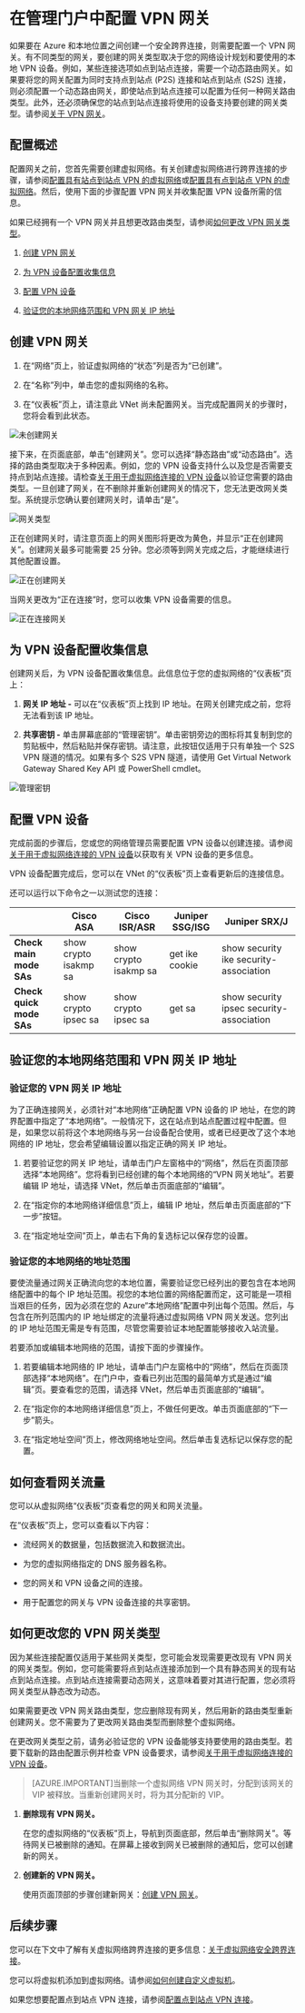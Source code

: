 <properties 
   pageTitle="在管理门户中配置 VPN 网关 | Windows Azure"
   description="本文指导您配置虚拟网络 VPN 网关，以及从静态到动态或从动态到静态更改 VPN 网关路由类型。"
   services="vpn-gateway"
   documentationCenter="na"
   authors="cherylmc"
   manager="jdial"
   editor="tysonn" />
<tags 
   ms.service="vpn-gateway"
   ms.date="06/12/2015"
   wacn.date="09/02/2015" />

# 在管理门户中配置 VPN 网关

如果要在 Azure 和本地位置之间创建一个安全跨界连接，则需要配置一个 VPN 网关。有不同类型的网关，要创建的网关类型取决于您的网络设计规划和要使用的本地 VPN 设备。例如，某些连接选项如点到站点连接，需要一个动态路由网关。如果要将您的网关配置为同时支持点到站点 (P2S) 连接和站点到站点 (S2S) 连接，则必须配置一个动态路由网关，即使站点到站点连接可以配置为任何一种网关路由类型。此外，还必须确保您的站点到站点连接将使用的设备支持要创建的网关类型。请参阅[关于 VPN 网关](/documentation/articles/vpn-gateway-about-vpngateways)。

## 配置概述

配置网关之前，您首先需要创建虚拟网络。有关创建虚拟网络进行跨界连接的步骤，请参阅[配置具有站点到站点 VPN 的虚拟网络](/documentation/articles/vpn-gateway-site-to-site-create)或[配置具有点到站点 VPN 的虚拟网络](/documentation/articles/vpn-gateway-point-to-site-create)。然后，使用下面的步骤配置 VPN 网关并收集配置 VPN 设备所需的信息。

如果已经拥有一个 VPN 网关并且想更改路由类型，请参阅[如何更改 VPN 网关类型](#how-to-change-your-vpn-gateway-type)。

1. [创建 VPN 网关](#create-a-vpn-gateway)

1. [为 VPN 设备配置收集信息](#gather-information-for-your-vpn-device-configuration)

1. [配置 VPN 设备](#configure-your-vpn-device)

1. [验证您的本地网络范围和 VPN 网关 IP 地址](#verify-your-local-network-ranges-and-vpn-gateway-ip-address)

## 创建 VPN 网关

1. 在“网络”页上，验证虚拟网络的“状态”列是否为“已创建”。

1. 在“名称”列中，单击您的虚拟网络的名称。

1. 在“仪表板”页上，请注意此 VNet 尚未配置网关。当完成配置网关的步骤时，您将会看到此状态。

![未创建网关](./media/vpn-gateway-configure-vpn-gateway-mp/IC717025.png)


接下来，在页面底部，单击“创建网关”。您可以选择“静态路由”或“动态路由”。选择的路由类型取决于多种因素。例如，您的 VPN 设备支持什么以及您是否需要支持点到站点连接。请检查[关于用于虚拟网络连接的 VPN 设备](http://go.microsoft.com/fwlink/p/?LinkId=615934)以验证您需要的路由类型。一旦创建了网关，在不删除并重新创建网关的情况下，您无法更改网关类型。系统提示您确认要创建网关时，请单击“是”。

![网关类型](./media/vpn-gateway-configure-vpn-gateway-mp/IC717026.png)

正在创建网关时，请注意页面上的网关图形将更改为黄色，并显示“正在创建网关”。创建网关最多可能需要 25 分钟。您必须等到网关完成之后，才能继续进行其他配置设置。

![正在创建网关](./media/vpn-gateway-configure-vpn-gateway-mp/IC717027.png)

当网关更改为“正在连接”时，您可以收集 VPN 设备需要的信息。

![正在连接网关](./media/vpn-gateway-configure-vpn-gateway-mp/IC717028.png)

## 为 VPN 设备配置收集信息

创建网关后，为 VPN 设备配置收集信息。此信息位于您的虚拟网络的“仪表板”页上：

1. **网关 IP 地址 -** 可以在“仪表板”页上找到 IP 地址。在网关创建完成之前，您将无法看到该 IP 地址。

1. **共享密钥 -** 单击屏幕底部的“管理密钥”。单击密钥旁边的图标将其复制到您的剪贴板中，然后粘贴并保存密钥。请注意，此按钮仅适用于只有单独一个 S2S VPN 隧道的情况。如果有多个 S2S VPN 隧道，请使用 Get Virtual Network Gateway Shared Key API 或 PowerShell cmdlet。

![管理密钥](./media/vpn-gateway-configure-vpn-gateway-mp/IC717029.png)


## 配置 VPN 设备

完成前面的步骤后，您或您的网络管理员需要配置 VPN 设备以创建连接。请参阅[关于用于虚拟网络连接的 VPN 设备](http://go.microsoft.com/fwlink/p/?LinkID=615934)以获取有关 VPN 设备的更多信息。

VPN 设备配置完成后，您可以在 VNet 的“仪表板”页上查看更新后的连接信息。

还可以运行以下命令之一以测试您的连接：

| | Cisco ASA | Cisco ISR/ASR | Juniper SSG/ISG | Juniper SRX/J |
|----------------------|-----------------------|-----------------------|-----------------|------------------------------------------|
| **Check main mode SAs** | show crypto isakmp sa | show crypto isakmp sa | get ike cookie | show security ike security-association |
| **Check quick mode SAs** | show crypto ipsec sa | show crypto ipsec sa | get sa | show security ipsec security-association |


## 验证您的本地网络范围和 VPN 网关 IP 地址

### 验证您的 VPN 网关 IP 地址

为了正确连接网关，必须针对“本地网络”正确配置 VPN 设备的 IP 地址，在您的跨界配置中指定了“本地网络”。一般情况下，这在站点到站点配置过程中配置。但是，如果您以前将这个本地网络与另一台设备配合使用，或者已经更改了这个本地网络的 IP 地址，您会希望编辑设置以指定正确的网关 IP 地址。

1. 若要验证您的网关 IP 地址，请单击门户左窗格中的“网络”，然后在页面顶部选择“本地网络”。您将看到已经创建的每个本地网络的“VPN 网关地址”。若要编辑 IP 地址，请选择 VNet，然后单击页面底部的“编辑”。

1. 在“指定你的本地网络详细信息”页上，编辑 IP 地址，然后单击页面底部的“下一步”按钮。

1. 在“指定地址空间”页上，单击右下角的复选标记以保存您的设置。

### 验证您的本地网络的地址范围

要使流量通过网关正确流向您的本地位置，需要验证您已经列出的要包含在本地网络配置中的每个 IP 地址范围。视您的本地位置的网络配置而定，这可能是一项相当艰巨的任务，因为必须在您的 Azure“本地网络”配置中列出每个范围。然后，与包含在所列范围内的 IP 地址绑定的流量将通过虚拟网络 VPN 网关发送。您列出的 IP 地址范围无需是专有范围，尽管您需要验证本地配置能够接收入站流量。

若要添加或编辑本地网络的范围，请按下面的步骤操作。

1. 若要编辑本地网络的 IP 地址，请单击门户左窗格中的“网络”，然后在页面顶部选择“本地网络”。在门户中，查看已列出范围的最简单方式是通过“编辑”页。要查看您的范围，请选择 VNet，然后单击页面底部的“编辑”。

1. 在“指定你的本地网络详细信息”页上，不做任何更改。单击页面底部的“下一步”箭头。

1. 在“指定地址空间”页上，修改网络地址空间。然后单击复选标记以保存您的配置。

## 如何查看网关流量

您可以从虚拟网络“仪表板”页查看您的网关和网关流量。

在“仪表板”页上，您可以查看以下内容：

- 流经网关的数据量，包括数据流入和数据流出。

- 为您的虚拟网络指定的 DNS 服务器名称。

- 您的网关和 VPN 设备之间的连接。

- 用于配置您的网关与 VPN 设备连接的共享密钥。


## 如何更改您的 VPN 网关类型

因为某些连接配置仅适用于某些网关类型，您可能会发现需要更改现有 VPN 网关的网关类型。例如，您可能需要将点到站点连接添加到一个具有静态网关的现有站点到站点连接。点到站点连接需要动态网关，这意味着要对其进行配置，您必须将网关类型从静态改为动态。

如果需要更改 VPN 网关路由类型，您应删除现有网关，然后用新的路由类型重新创建网关。您不需要为了更改网关路由类型而删除整个虚拟网络。

在更改网关类型之前，请务必验证您的 VPN 设备能够支持要使用的路由类型。若要下载新的路由配置示例并检查 VPN 设备要求，请参阅[关于用于虚拟网络连接的 VPN 设备](http://go.microsoft.com/fwlink/p/?LinkID=615934)。

>[AZURE.IMPORTANT]当删除一个虚拟网络 VPN 网关时，分配到该网关的 VIP 被释放。当重新创建网关时，将为其分配新的 VIP。

1. **删除现有 VPN 网关。**

	在您的虚拟网络的“仪表板”页上，导航到页面底部，然后单击“删除网关”。等待网关已被删除的通知。在屏幕上接收到网关已被删除的通知后，您可以创建新的网关。

1. **创建新的 VPN 网关。**

	使用页面顶部的步骤创建新网关：[创建 VPN 网关](#create-a-vpn-gateway)。


## 后续步骤

您可以在下文中了解有关虚拟网络跨界连接的更多信息：[关于虚拟网络安全跨界连接](/documentation/articles/vpn-gateway-cross-premises-options)。

您可以将虚拟机添加到虚拟网络。请参阅[如何创建自定义虚拟机](/documentation/articles/virtual-machines-create-custom)。

如果您想要配置点到站点 VPN 连接，请参阅[配置点到站点 VPN 连接](/documentation/articles/vpn-gateway-point-to-site-create)。

 

<!---HONumber=67-->